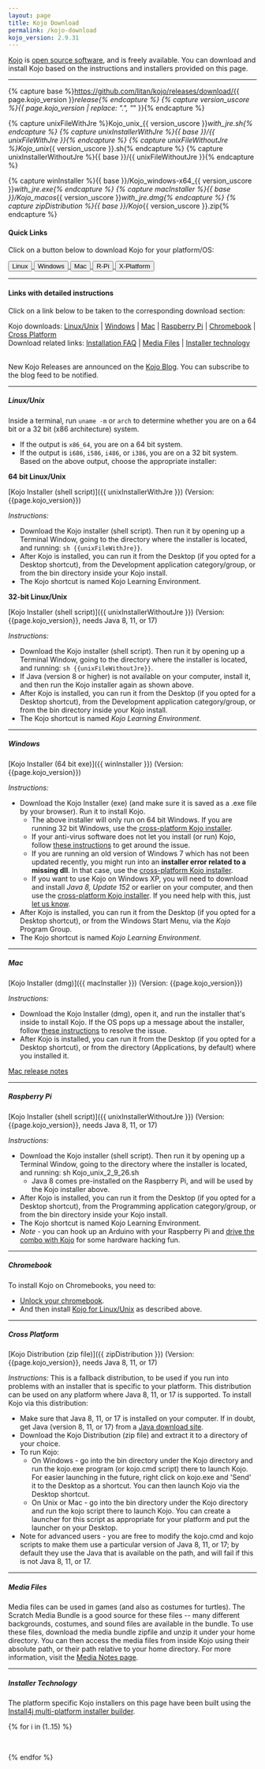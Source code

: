 ```yaml
---
layout: page
title: Kojo Download
permalink: /kojo-download
kojo_version: 2.9.31
---
```


[Kojo](/kojo) is [open source software](https://github.com/litan/kojo), and is freely available. You can download and install Kojo based on the instructions and installers provided on this page.

---

{% capture base %}https://github.com/litan/kojo/releases/download/{{ page.kojo_version }}_release{% endcapture %}
{% capture version_uscore %}{{ page.kojo_version | replace: ".", "_" }}{% endcapture %}

{% capture unixFileWithJre %}Kojo_unix_{{ version_uscore }}_with_jre.sh{% endcapture %}
{% capture unixInstallerWithJre %}{{ base }}/{{ unixFileWithJre }}{% endcapture %}
{% capture unixFileWithoutJre %}Kojo_unix_{{ version_uscore }}.sh{% endcapture %}
{% capture unixInstallerWithoutJre %}{{ base }}/{{ unixFileWithoutJre }}{% endcapture %}

{% capture winInstaller %}{{ base }}/Kojo_windows-x64_{{ version_uscore }}_with_jre.exe{% endcapture %}
{% capture macInstaller %}{{ base }}/Kojo_macos_{{ version_uscore }}_with_jre.dmg{% endcapture %}
{% capture zipDistribution %}{{ base }}/Kojo_{{ version_uscore }}.zip{% endcapture %}

#### Quick Links

Click on a button below to download Kojo for your platform/OS:

<div class="row ml-1 mb-4">
  <a href="{{ unixInstallerWithJre }}">
    <button type="button" class="btn btn-primary btn-theme-bg">Linux</button>
  </a>

  <a href="{{ winInstaller }}">
    <button type="button" class="btn btn-primary btn-theme-bg">Windows</button>
  </a>

  <a href="{{ macInstaller }}">
    <button type="button" class="btn btn-primary btn-theme-bg">Mac</button>
  </a>

  <a href="{{ unixInstallerWithoutJre }}">
    <button type="button" class="btn btn-primary btn-theme-bg">R-Pi</button>
  </a>

  <a href="{{ zipDistribution }}">
    <button type="button" class="btn btn-primary btn-theme-bg">X-Platform</button>
  </a>
</div>

---

#### Links with detailed instructions

Click on a link below to be taken to the corresponding download section:
<div>
  Kojo downloads:
      <a href="#unix">Linux/Unix</a> | <a href="#win">Windows</a> | <a href="#mac">Mac</a> | <a href="#rpi">Raspberry Pi</a> | <a href="#chromebook">Chromebook</a> | <a href="#crossplatform">Cross Platform</a>
      <br/>
  Download related links:
      <a href="https://docs.kogics.net/faq/installation-faq.html">Installation FAQ</a> | <a href="#media">Media Files</a> | <a href="#install4j">Installer technology</a>
      <br/><br/>
</div>

New Kojo Releases are announced on the [Kojo Blog](/blog). You can subscribe to the blog feed to be notified.

---

<h5 id="unix">Linux/Unix</h5>

Inside a terminal, run `uname -m` or `arch` to determine whether you are on a 64 bit or a 32 bit (x86 architecture) system.
* If the output is `x86_64`, you are on a 64 bit system.
* If the output is `i686`, `i586`, `i486`, or `i386`, you are on a 32 bit system.
Based on the above output, choose the appropriate installer:

**64 bit Linux/Unix**

[Kojo Installer (shell script)]({{ unixInstallerWithJre }}) (Version: {{page.kojo_version}})

*Instructions:*
* Download the Kojo installer (shell script). Then run it by opening up a Terminal Window, going to the directory where the installer is located, and running: `sh {{unixFileWithJre}}`.
* After Kojo is installed, you can run it from the Desktop (if you opted for a Desktop shortcut), from the Development application category/group, or from the bin directory inside your Kojo install.
* The Kojo shortcut is named Kojo Learning Environment.


**32-bit Linux/Unix**

[Kojo Installer (shell script)]({{ unixInstallerWithoutJre }}) (Version: {{page.kojo_version}}, needs Java 8, 11, or 17)

*Instructions:*
* Download the Kojo installer (shell script). Then run it by opening up a Terminal Window, going to the directory where the installer is located, and running: `sh {{unixFileWithoutJre}}`.
* If Java (version 8 or higher) is not available on your computer, install it, and then run the Kojo installer again as shown above.
* After Kojo is installed, you can run it from the Desktop (if you opted for a Desktop shortcut), from the Development application category/group, or from the bin directory inside your Kojo install.
* The Kojo shortcut is named *Kojo Learning Environment*.

---

<h5 id="win">Windows</h5>

[Kojo Installer (64 bit exe)]({{ winInstaller }}) (Version: {{page.kojo_version}})

*Instructions:*
* Download the Kojo Installer (exe) (and make sure it is saved as a .exe file by your browser). Run it to install Kojo.
  * The above installer will only run on 64 bit Windows. If you are running 32 bit Windows, use the [cross-platform Kojo installer](/kojo-download#crossplatform).
  * If your anti-virus software does not let you install (or run) Kojo, follow [these instructions](http://wiki.kogics.net/sf:kojo-windows-antivirus) to get around the issue.
  * If you are running an old version of Windows 7 which has not been updated recently, you might run into an **installer error related to a missing dll**. In that case, use the [cross-platform Kojo installer](/kojo-download#crossplatform).
  * If you want to use Kojo on Windows XP, you will need to download and install *Java 8, Update 152* or earlier on your computer, and then use the [cross-platform Kojo installer](/kojo-download#crossplatform). If you need help with this, just [let us know](mailto:feedback@kogics..net).
* After Kojo is installed, you can run it from the Desktop (if you opted for a Desktop shortcut), or from the Windows Start Menu, via the *Kojo* Program Group.
* The Kojo shortcut is named *Kojo Learning Environment*.

---

<h5 id="mac">Mac</h5>

[Kojo Installer (dmg)]({{ macInstaller }}) (Version: {{page.kojo_version}})

*Instructions:*
* Download the Kojo Installer (dmg), open it, and run the installer that's inside to install Kojo. If the OS pops up a message about the installer, follow [these instructions](http://wiki.kogics.net/sf:kojo-dmg-damaged) to resolve the issue.
* After Kojo is installed, you can run it from the Desktop (if you opted for a Desktop shortcut), or from the directory (Applications, by default) where you installed it.

[Mac release notes](http://wiki.kogics.net/sf:kojo-mac-relnotes)

---

<h5 id="rpi">Raspberry Pi</h5>

[Kojo Installer (shell script)]({{ unixInstallerWithoutJre }}) (Version: {{page.kojo_version}}, needs Java 8, 11, or 17)

*Instructions:*
* Download the Kojo installer (shell script). Then run it by opening up a Terminal Window, going to the directory where the installer is located, and running:  sh Kojo_unix_2_9_26.sh
  * Java 8 comes pre-installed on the Raspberry Pi, and will be used by the Kojo installer above.
* After Kojo is installed, you can run it from the Desktop (if you opted for a Desktop shortcut), from the Programming application category/group, or from the bin directory inside your Kojo install.
* The Kojo shortcut is named Kojo Learning Environment.
* *Note* - you can hook up an Arduino with your Raspberry Pi and [drive the combo with Kojo](https://github.com/litan/kojo-arduino) for some hardware hacking fun.

---

<h5 id="chromebook">Chromebook</h5>

To install Kojo on Chromebooks, you need to:
* [Unlock your chromebook](http://www.androidauthority.com/crouton-turn-your-chromebook-into-far-more-than-a-glorified-web-browser-663044).
* And then install [Kojo for Linux/Unix](/kojo-download#unix) as described above.

---

<h5 id="crossplatform">Cross Platform</h5>

[Kojo Distribution (zip file)]({{ zipDistribution }}) (Version: {{page.kojo_version}}, needs Java 8, 11, or 17)

*Instructions:*
This is a fallback distribution, to be used if you run into problems with an installer that is specific to your platform. This distribution can be used on any platform where Java 8, 11, or 17 is supported. To install Kojo via this distribution:
* Make sure that Java 8, 11, or 17 is installed on your computer. If in doubt, get Java (version 8, 11, or 17) from a [Java download site](https://bell-sw.com/pages/downloads/?version=java).
* Download the Kojo Distribution (zip file) and extract it to a directory of your choice.
* To run Kojo:
  * On Windows - go into the bin directory under the Kojo directory and run the kojo.exe program (or kojo.cmd script) there to launch Kojo. For easier launching in the future, right click on kojo.exe and 'Send' it to the Desktop as a shortcut. You can then launch Kojo via the Desktop shortcut.
  * On Unix or Mac - go into the bin directory under the Kojo directory and run the kojo script there to launch Kojo. You can create a launcher for this script as appropriate for your platform and put the launcher on your Desktop.
* Note for advanced users - you are free to modify the kojo.cmd and kojo scripts to make them use a particular version of Java 8, 11, or 17; by default they use the Java that is available on the path, and will fail if this is not Java 8, 11, or 17.

---

<h5 id="media">Media Files</h5>

Media files can be used in games (and also as costumes for turtles). The Scratch Media Bundle is a good source for these files -- many different backgrounds, costumes, and sound files are available in the bundle. To use these files, download the media bundle zipfile and unzip it under your home directory. You can then access the media files from inside Kojo using their absolute path, or their path relative to your home directory. For more information, visit the [Media Notes page](http://wiki.kogics.net/sf:media-notes).

---

<h5 id="install4j">Installer Technology</h5>

The platform specific Kojo installers on this page have been built using the [Install4j multi-platform installer builder](https://www.ej-technologies.com/products/install4j/overview.html).

{% for i in (1..15) %}
<p>&nbsp;</p>
{% endfor %}
